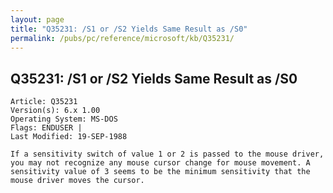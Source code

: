 ```yaml
---
layout: page
title: "Q35231: /S1 or /S2 Yields Same Result as /S0"
permalink: /pubs/pc/reference/microsoft/kb/Q35231/
---
```


## Q35231: /S1 or /S2 Yields Same Result as /S0

	Article: Q35231
	Version(s): 6.x 1.00
	Operating System: MS-DOS
	Flags: ENDUSER |
	Last Modified: 19-SEP-1988
	
	If a sensitivity switch of value 1 or 2 is passed to the mouse driver,
	you may not recognize any mouse cursor change for mouse movement. A
	sensitivity value of 3 seems to be the minimum sensitivity that the
	mouse driver moves the cursor.

